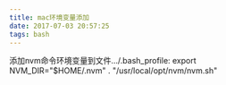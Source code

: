 ```yaml
---
title: mac环境变量添加
date: 2017-07-03 20:57:25
tags: bash
---
```

添加nvm命令环境变量到文件…/.bash_profile:
export NVM_DIR="$HOME/.nvm"
  . "/usr/local/opt/nvm/nvm.sh"
